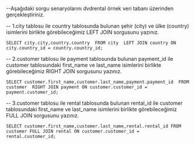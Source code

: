 --Aşağıdaki sorgu senaryolarını dvdrental örnek veri tabanı üzerinden gerçekleştiriniz.



-- 1.city tablosu ile country tablosunda bulunan şehir (city) ve ülke (country) isimlerini birlikte görebileceğimiz LEFT JOIN sorgusunu yazınız.

`SELECT city.city,country.country 
FROM city 
LEFT JOIN country ON city.country_id = country.country_id;
`

-- 2.customer tablosu ile payment tablosunda bulunan payment_id ile customer tablosundaki first_name ve last_name isimlerini birlikte görebileceğimiz RIGHT JOIN sorgusunu yazınız.

`SELECT customer.first_name,customer.last_name,payment.payment_id 
FROM customer 
RIGHT JOIN payment ON customer.customer_id = payment.customer_id;`


-- 3.customer tablosu ile rental tablosunda bulunan rental_id ile customer tablosundaki first_name ve last_name isimlerini birlikte görebileceğimiz FULL JOIN sorgusunu yazınız.

`SELECT customer.first_name,customer.last_name,rental.rental_id
FROM customer
FULL JOIN rental ON customer.customer_id = rental.customer_id;
`



